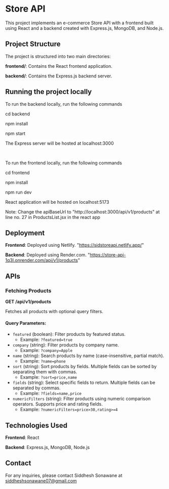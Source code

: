 # Store API

This project implements an e-commerce Store API with a frontend built using React and a backend created with Express.js, MongoDB, and Node.js.


## Project Structure

The project is structured into two main directories:

**frontend/**: Contains the React frontend application.

**backend/**: Contains the Express.js backend server.


## Running the project locally

To run the backend locally, run the following commands


cd backend

npm install

npm start

The Express server will be hosted at localhost:3000

<br>

To run the frontend locally, run the following commands


cd frontend

npm install

npm run dev

React application will be hosted on localhost:5173

Note: Change the apiBaseUrl to "http://localhost:3000/api/v1/products" at line no. 27 in ProductsList.jsx in the react app


## Deployment

**Frontend**: Deployed using Netlify. "https://sidstoreapi.netlify.app/"

**Backend**: Deployed using Render.com.  "https://store-api-1q3l.onrender.com/api/v1/products"



## APIs

### Fetching Products

**GET /api/v1/products**

Fetches all products with optional query filters.

#### Query Parameters:

- `featured` (boolean): Filter products by featured status.
  - Example: `?featured=true`
- `company` (string): Filter products by company name.
  - Example: `?company=Apple`
- `name` (string): Search products by name (case-insensitive, partial match).
  - Example: `?name=phone`
- `sort` (string): Sort products by fields. Multiple fields can be sorted by separating them with commas.
  - Example: `?sort=price,name`
- `fields` (string): Select specific fields to return. Multiple fields can be separated by commas.
  - Example: `?fields=name,price`
- `numericFilters` (string): Filter products using numeric comparison operators. Supports price and rating fields.
  - Example: `?numericFilters=price>30,rating>=4`

 
## Technologies Used

**Frontend**: React

**Backend**: Express.js, MongoDB, Node.js


## Contact

For any inquiries, please contact Siddhesh Sonawane at siddheshsonawane07@gmail.com
